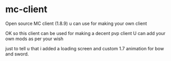 # mc-client
Open source MC client (1.8.9) u can use for making your own client

OK so this client can be used for making a decent pvp client U can add your own mods as per your wish

just to tell u that i added a loading screen and custom 1.7 animation for bow and sword.
